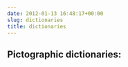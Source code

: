 ```yaml
---
date: 2012-01-13 16:48:17+00:00
slug: dictionaries
title: dictionaries
---
```


## Pictographic dictionaries:



